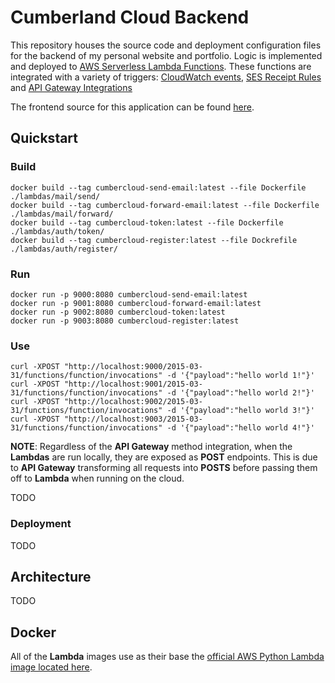 # Cumberland Cloud Backend

This repository houses the source code and deployment configuration files for the backend of my personal website and portfolio. Logic is implemented and deployed to [AWS Serverless Lambda Functions](). These functions are integrated with a variety of triggers: [CloudWatch events](https://docs.aws.amazon.com/lambda/latest/dg/services-cloudwatchevents.html), [SES Receipt Rules](https://docs.aws.amazon.com/ses/latest/dg/receiving-email-action-lambda.html) and [API Gateway Integrations](https://docs.aws.amazon.com/apigateway/latest/developerguide/getting-started-with-lambda-integration.html)

The frontend source for this application can be found [here](https://github.com/chinchalinchin/cumbercloud-web).

## Quickstart

### Build

```shell
docker build --tag cumbercloud-send-email:latest --file Dockerfile ./lambdas/mail/send/
docker build --tag cumbercloud-forward-email:latest --file Dockerfile ./lambdas/mail/forward/
docker build --tag cumbercloud-token:latest --file Dockerfile ./lambdas/auth/token/
docker build --tag cumbercloud-register:latest --file Dockrefile ./lambdas/auth/register/
```

### Run

```shell
docker run -p 9000:8080 cumbercloud-send-email:latest
docker run -p 9001:8080 cumbercloud-forward-email:latest
docker run -p 9002:8080 cumbercloud-token:latest
docker run -p 9003:8080 cumbercloud-register:latest
```

### Use

```shell
curl -XPOST "http://localhost:9000/2015-03-31/functions/function/invocations" -d '{"payload":"hello world 1!"}'
curl -XPOST "http://localhost:9001/2015-03-31/functions/function/invocations" -d '{"payload":"hello world 2!"}'
curl -XPOST "http://localhost:9002/2015-03-31/functions/function/invocations" -d '{"payload":"hello world 3!"}'
curl -XPOST "http://localhost:9003/2015-03-31/functions/function/invocations" -d '{"payload":"hello world 4!"}'

```

**NOTE**: Regardless of the **API Gateway** method integration, when the **Lambdas** are run locally, they are exposed as **POST** endpoints. This is due to **API Gateway** transforming all requests into **POSTS** before passing them off to **Lambda** when running on the cloud. 

TODO

### Deployment

TODO

## Architecture

TODO

## Docker

All of the **Lambda** images use as their base the [official AWS Python Lambda image located here](https://hub.docker.com/r/amazon/aws-lambda-python).
